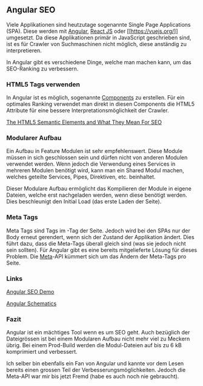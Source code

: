 ## Angular SEO
Viele Applikationen sind heutzutage sogenannte Single Page Applications (SPA). Diese werden mit [Angular](https://angular.io/), [React JS](https://reactjs.org/) oder [[https://vuejs.org/]] umgesetzt. Da diese Applikationen primär in JavaScript geschrieben sind, ist es für Crawler von Suchmaschinen nicht möglich, diese anständig zu interpretieren.


In Angular gibt es verschiedene Dinge, welche man machen kann, um das SEO-Ranking zu verbessern.





### HTML5 Tags verwenden
In Angular ist es möglich, sogenannte [Components](https://angular.io/guide/component-interaction) zu erstellen. Für ein optimales Ranking verwendet man direkt in diesen Components die HTML5 Attribute für eine bessere Interpretationsmöglichkeit der Crawler.


[The HTML5 Semantic Elements and What They Mean For SEO](https://www.inboundnow.com/html5-semantic-elements-mean-seo/)





### Modularer Aufbau
Ein Aufbau in Feature Modulen ist sehr empfehlenswert. Diese Module müssen in sich geschlossen sein und dürfen nicht von anderen Modulen verwendet werden. Wenn jedoch die Verwendung eines Services in mehreren Modulen benötigt wird, kann man ein Shared Modul machen, welches geteilte Services, Pipes, Direktiven, etc. beinhaltet.


Dieser Modulare Aufbau ermöglicht das Kompilieren der Module in eigene Dateien, welche erst nachgeladen werden, wenn diese benötigt werden. Dies beschleunigt den Initial Load (das erste Laden der Seite).





### Meta Tags
Meta Tags sind Tags im <head>-Tag der Seite. Jedoch wird bei den SPAs nur der Body erneut gerendert, wenn sich der Zustand der Applikation ändert. Dies führt dazu, dass die Meta-Tags überall gleich sind (was sie jedoch nicht sein sollten). Für Angular gibt es eine bereits mitgelieferte Lösung für dieses Problem. Die [Meta](https://angular.io/api/platform-browser/Meta)-API kümmert sich um das Ändern der Meta-Tags pro Seite.





### Links
[Angular SEO Demo](https://github.com/Strulle/angular-seo-demo)


[Angular Schematics](https://blog.angular.io/schematics-an-introduction-dc1dfbc2a2b2)





### Fazit
Angular ist ein mächtiges Tool wenn es um SEO geht. Auch bezüglich der Dateigrössen ist bei einem Modularen Aufbau nicht mehr viel zu Meckern übrig. Bei einem Prod-Build werden die Modul-Dateien auf bis zu 6 kB komprimiert und verbessert.


Ich selber bin ebenfalls ein Fan von Angular und kannte vor dem Lesen bereits einen grossen Teil der Verbesserungsmöglichkeiten. Jedoch die Meta-API war mir bis jetzt Fremd (habe es auch noch nie gebraucht).

